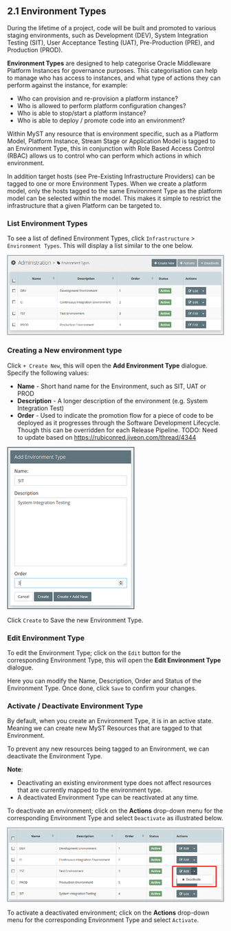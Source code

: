 ## 2.1 Environment Types

During the lifetime of a project, code will be built and promoted to various staging environments, such as Development \(DEV\), System Integration Testing \(SIT\), User Acceptance Testing \(UAT\), Pre-Production \(PRE\), and Production \(PROD\).

**Environment Types** are designed to help categorise Oracle Middleware Platform Instances for governance purposes. This categorisation can help to manage who has access to instances, and what type of actions they can perform against the instance, for example:

* Who can provision and re-provision a platform instance?
* Who is allowed to perform platform configuration changes?
* Who is able to stop/start a platform instance?
* Who is able to deploy / promote code into an environment?

Within MyST any resource that is environment specific, such as a Platform Model, Platform Instance, Stream Stage or Application Model is tagged to an Environment Type, this in conjunction with Role Based Access Control \(RBAC\) allows us to control who can perform which actions in which environment.

In addition target hosts \(see Pre-Existing Infrastructure Providers\) can be tagged to one or more Environment Types. When we create a platform model, only the hosts tagged to the same Environment Type as the platform model can be selected within the model. This makes it simple to restrict the infrastructure that a given Platform can be targeted to.

### List Environment Types

To see a list of defined Environment Types, click  `Infrastructure` &gt; `Environment Types`. This will display a list similar to the one below.

![](img/EnvironmentTypeList.png)

### Creating a New environment type

Click `+ Create New`, this will open the **Add Environment Type** dialogue. Specify the following values:

* **Name** - Short hand name for the Environment, such as SIT, UAT or PROD
* **Description** - A longer description of the environment \(e.g. System Integration Test\)
* **Order** - Used to indicate the promotion flow for a piece of code to be deployed as it progresses through the Software Development Lifecycle. Though this can be overridden for each Release Pipeline. TODO: Need to update based on https://rubiconred.jiveon.com/thread/4344

![](img/EnvironmentTypeAdd.png)

Click `Create` to Save the new Environment Type.

### Edit Environment Type

To edit the Environment Type; click on the `Edit` button for the corresponding Environment Type, this will open the **Edit Environment Type** dialogue.

Here you can modify the Name, Description, Order and Status of the Environment Type. Once done, click `Save` to confirm your changes.

### Activate / Deactivate Environment Type

By default, when you create an Environment Type, it is in an active state. Meaning we can create new MyST Resources that are tagged to that Environment.

To prevent any new resources being tagged to an Environment, we can deactivate the Environment Type.

**Note**:

* Deactivating an existing environment type does not affect resources that are currently mapped to the environment type.
* A deactivated Environment Type can be reactivated at any time.

To deactivate an environment; click on the  **Actions** drop-down menu for the corresponding Environment Type and select `Deactivate` as illustrated below.

![](img/EnvironmentTypeDeactivate.png)

To activate a deactivated environment; click on the  **Actions** drop-down menu for the corresponding Environment Type and select `Activate`.

